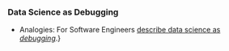 ### Data Science as Debugging

* Analogies: For Software Engineers [describe data science as *debugging*](http://inverseprobability.com/2017/03/14/data-science-as-debugging).}

